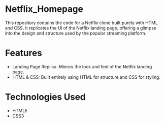 # Netflix_Homepage
This repository contains the code for a Netflix clone built purely with HTML and CSS. It replicates the UI of the Netflix landing page, offering a glimpse into the design and structure used by the popular streaming platform.

# Features
* Landing Page Replica: Mimics the look and feel of the Netflix landing page.
* HTML & CSS: Built entirely using HTML for structure and CSS for styling.

# Technologies Used
* HTML5
* CSS3
